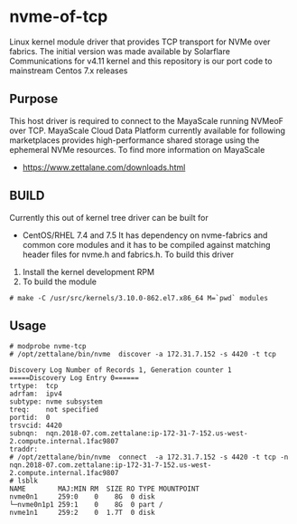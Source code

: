 # nvme-of-tcp
Linux kernel module driver that provides TCP transport for NVMe over fabrics.
The initial version was made available by Solarflare Communications for v4.11 kernel and this repository is our port code to mainstream Centos 7.x releases
## Purpose
This host driver is required to connect to the MayaScale running NVMeoF over TCP. MayaScale Cloud Data Platform currently available for following marketplaces provides high-performance shared storage using the ephemeral NVMe resources.  To find more information on MayaScale
* https://www.zettalane.com/downloads.html
## BUILD
Currently this out of kernel tree driver can be built for 
* CentOS/RHEL 7.4 and 7.5
It has dependency on nvme-fabrics and common core modules and it has to be compiled against matching header files for nvme.h and fabrics.h. To build this driver
1. Install the kernel development RPM
2. To build the module
```shell
# make -C /usr/src/kernels/3.10.0-862.el7.x86_64 M=`pwd` modules
```

## Usage
```shell
# modprobe nvme-tcp
# /opt/zettalane/bin/nvme  discover -a 172.31.7.152 -s 4420 -t tcp

Discovery Log Number of Records 1, Generation counter 1
=====Discovery Log Entry 0======
trtype:  tcp
adrfam:  ipv4
subtype: nvme subsystem
treq:    not specified
portid:  0
trsvcid: 4420
subnqn:  nqn.2018-07.com.zettalane:ip-172-31-7-152.us-west-2.compute.internal.1fac9807
traddr:  
# /opt/zettalane/bin/nvme  connect  -a 172.31.7.152 -s 4420 -t tcp -n nqn.2018-07.com.zettalane:ip-172-31-7-152.us-west-2.compute.internal.1fac9807
# lsblk
NAME        MAJ:MIN RM  SIZE RO TYPE MOUNTPOINT
nvme0n1     259:0    0    8G  0 disk 
└─nvme0n1p1 259:1    0    8G  0 part /
nvme1n1     259:2    0  1.7T  0 disk
```
